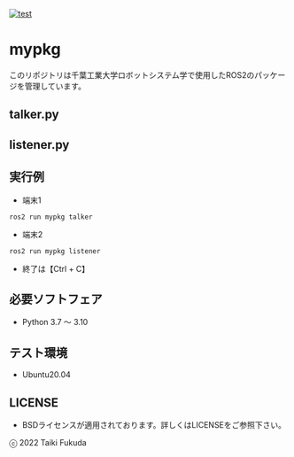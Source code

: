 [![test](https://github.com/fukuda602/mypkg/actions/workflows/test.yml/badge.svg)](https://github.com/fukuda602/mypkg/actions/workflows/test.yml)
# mypkg
このリポジトリは千葉工業大学ロボットシステム学で使用したROS2のパッケージを管理しています。

## talker.py

## listener.py


## 実行例
* 端末1
```
ros2 run mypkg talker
```
* 端末2
```
ros2 run mypkg listener
```
* 終了は【Ctrl + C】

## 必要ソフトフェア
* Python 3.7 ～ 3.10

## テスト環境
* Ubuntu20.04

## LICENSE
* BSDライセンスが適用されております。詳しくはLICENSEをご参照下さい。

ⓒ 2022 Taiki Fukuda
